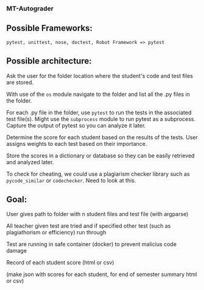 ### MT-Autograder
  
## Possible Frameworks:

    pytest, unittest, nose, doctest, Robot Framework => pytest

## Possible architecture:
Ask the user for the folder location where the student's code and test files are stored.
  
With use of the `os` module navigate to the folder and list all the .py files in the folder.
  
For each .py file in the folder, use `pytest` to run the tests in the associated test file(s). Might use the `subprocess` module to run pytest as a subprocess. Capture the output of pytest so you can analyze it later.
  
Determine the score for each student based on the results of the tests. User assigns weights to each test based on their importance.
  
Store the scores in a dictionary or database so they can be easily retrieved and analyzed later.
  
To check for cheating, we could use a plagiarism checker library such as `pycode_similar` or `codechecker`. Need to look at this.


## Goal:
  User gives path to folder with n student files and test file (with argparse)
  
  All teacher given test are tried and if specified other test (such as plagiathorism or efficiency) run through
  
  Test are running in safe container (docker) to prevent malicius code damage
  
  Record of each student score (html or csv)
  
  (make json with scores for each student, for end of semester summary html or csv)
